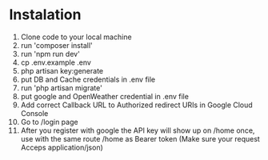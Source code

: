 # Instalation
1. Clone code to your local machine
1. run 'composer install'
1. run 'npm run dev'
1. cp .env.example .env
1. php artisan key:generate
1. put DB and Cache credentials in .env file
1. run 'php artisan migrate'
1. put google and OpenWeather credential in .env file
1. Add correct Callback URL to Authorized redirect URIs in Google Cloud Console
1. Go to /login page
1. After you register with google the API key will show up on /home once, use with the same route /home as Bearer token (Make sure your request Acceps application/json)

